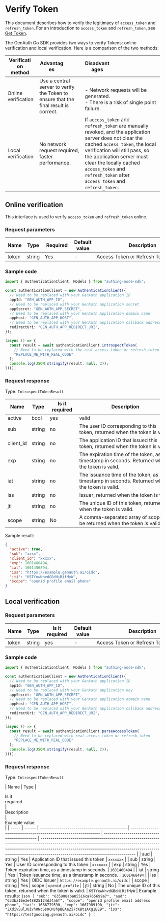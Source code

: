 # Verify Token

<LastUpdated />

This document describes how to verify the legitimacy of `access_token` and `refresh_token`. For an introduction to `access_token` and `refresh_token`, see [Get Token](./get-access-token.md).

The GenAuth Go SDK provides two ways to verify Tokens: online verification and local verification. Here is a comparison of the two methods:

| <div style="width:80px">Verification method</div> | <div style="width:80px">Advantages</div>                                             | <div style="width:80px">Disadvantages</div>                                                                                                                                                                                                                                                                   |
| ------------------------------------------------- | ------------------------------------------------------------------------------------ | ------------------------------------------------------------------------------------------------------------------------------------------------------------------------------------------------------------------------------------------------------------------------------------------------------------- |
| Online verification                               | Use a central server to verify the Token to ensure that the final result is correct. | <br> - Network requests will be generated. <br> - There is a risk of single point failure.                                                                                                                                                                                                                    |
| Local verification                                | No network request required, faster performance.                                     | If `access_token` and `refresh_token` are manually revoked, and the application server does not clear the cached `access_token`, the local verification will still pass, so the application server must clear the locally cached `access_token` and `refresh_token` after `access_token` and `refresh_token`. |

## Online verification

This interface is used to verify `access_token` and `refresh_token` online.

### Request parameters

| Name  | Type   | <div style="width:80px">Required</div> | Default value | <div style="width:300px">Description</div> | <div style="width:200px"></div>Sample value</div> |
| ----- | ------ | -------------------------------------- | ------------- | ------------------------------------------ | ------------------------------------------------- |
| token | string | Yes                                    | -             | Access Token or Refresh Token              | `some-randon-string`                              |

### Sample code

```typescript
import { AuthenticationClient, Models } from "authing-node-sdk";

const authenticationClient = new AuthenticationClient({
  // Need to be replaced with your GenAuth application ID
  appId: "GEN_AUTH_APP_ID",
  // Need to be replaced with your GenAuth application secret
  appSecret: "GEN_AUTH_APP_SECRET",
  // Need to be replaced with your GenAuth Application domain name
  appHost: "GEN_AUTH_APP_HOST",
  // Need to be replaced with your GenAuth application callback address
  redirectUri: "GEN_AUTH_APP_REDIRECT_URI",
});

(async () => {
  const result = await authenticationClient.introspectToken(
    // Need to be replaced with the real access_token or refresh_token
    "REPLACE_ME_WITH_REAL_CODE"
  );
  console.log(JSON.stringify(result, null, 2));
})();
```

### Request response

Type: `IntrospectTokenResult`

| Name      | Type   | <div style="width:80px">Is it required</div> | <div style="width:300px">Description</div>                                                     | <div style="width:200px">Sample value</div> |
| --------- | ------ | -------------------------------------------- | ---------------------------------------------------------------------------------------------- | ------------------------------------------- |
| active    | bool   | yes                                          | valid                                                                                          | `true`                                      |
| sub       | string | no                                           | The user ID corresponding to this token, returned when the token is valid.                     | `xxxxxx`                                    |
| client_id | string | no                                           | The application ID that issued this token, returned when the token is valid.                   | `xxxxxx`                                    |
| exp       | string | no                                           | The expiration time of the token, as a timestamp in seconds. Returned when the token is valid. | `1601460494`                                |
| iat       | string | no                                           | The issuance time of the token, as a timestamp in seconds. Returned when the token is valid.   | `1601456894`                                |
| iss       | string | no                                           | Issuer, returned when the token is valid.                                                      | `https://example.genauth.ai/oidc`           |
| jti       | string | no                                           | The unique ID of this token, returned when the token is valid.                                 | `K5TYewNhvdGBdHiRifMyW`                     |
| scope     | string | No                                           | A comma-separated array of scopes to be returned when the token is valid.                      | `openid profile`                            |

Sample result:

```json
{
  "active": true,
  "sub": "xxxx",
  "client_id": "xxxxx",
  "exp": 1601460494,
  "iat": 1601456894,
  "iss": "https://example.genauth.ai/oidc",
  "jti": "K5TYewNhvdGBdHiRifMyW",
  "scope": "openid profile email phone"
}
```

## Local verification

### Request parameters

| Name  | Type   | <div style="width:80px">Is it required</div> | Default value | <div style="width:300px">Description</div> | <div style="width:200px"></div>Sample value</div> |
| ----- | ------ | -------------------------------------------- | ------------- | ------------------------------------------ | ------------------------------------------------- |
| token | string | yes                                          | -             | Access Token or Refresh Token              | `some-randon-string`                              |

### Sample code

```typescript
import { AuthenticationClient, Models } from "authing-node-sdk";

const authenticationClient = new AuthenticationClient({
  // Need to be replaced with your GenAuth application ID
  appId: "GEN_AUTH_APP_ID",
  // Need to be replaced with your GenAuth application key
  appSecret: "GEN_AUTH_APP_SECRET",
  // Need to be replaced with your GenAuth application domain name
  appHost: "GEN_AUTH_APP_HOST",
  // Need to be replaced with your GenAuth application callback address
  redirectUri: "GEN_AUTH_APP_REDIRECT_URI",
});

(async () => {
  const result = await authenticationClient.parseAccessToken(
    // Need to be replaced with real access_token or refresh_token
    "REPLACE_ME_WITH_REAL_CODE"
  );
  console.log(JSON.stringify(result, null, 2));
})();
```

### Request response

Type: `IntrospectTokenResult`

| Name  | Type   | <div style="width:80px">Is it required</div> | <div style="width:300px">Description</div>                     | <div style="width:200px">Example value</div> |
| ----- | ------ | -------------------------------------------- | -------------------------------------------------------------- | -------------------------------------------- | ------------------------------------------------------------------------------------------------------------------------------------------------------------------------------------------------------------------------------------------------------------------------------------------ |
| aud   | string | Yes                                          | Application ID that issued this token                          | `xxxxxxx`                                    |
| sub   | string | Yes                                          | User ID corresponding to this token                            | `xxxxxxx`                                    |
| exp   | string | Yes                                          | Token expiration time, as a timestamp in seconds.              | `1601460494`                                 |
| iat   | string | Yes                                          | Token issuance time, as a timestamp in seconds.                | `1601460494`                                 |
| iss   | string | Yes                                          | OIDC Issuer                                                    | `https://example.genauth.ai/oidc`            |
| scope | string | Yes                                          | scope                                                          | `openid profile`                             |
| jti   | string | No                                           | The unique ID of this token, returned when the token is valid. | `K5TYewNhvdGBdHiRifMyW`                      | Example results: `json { "sub": "635908aba85516ca765699a7", "aud": "633ba16e3e48825124d34a6f", "scope": "openid profile email address phone", "iat": 1666779590, "exp": 1667989190, "jti": "ZXdivSulJUiVhRNcSs9CMJhpBBAe2i7cKBt1AXg1BE9", "iss": "https://testguoqing.genauth.ai/oidc" } ` |
